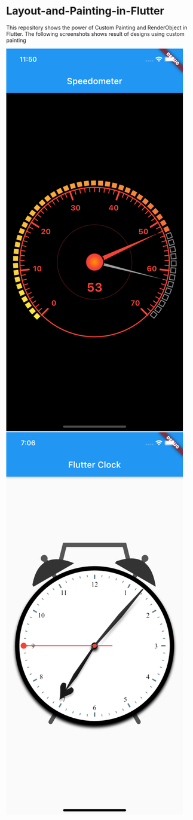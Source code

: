 # Layout-and-Painting-in-Flutter

This repository shows the power of Custom Painting and RenderObject in Flutter. The following screenshots shows result of designs using custom painting

![alt text](https://github.com/Aanu1995/Layout-and-Painting-in-Flutter/blob/master/2.0%20Intermediate/speedometer/1.png?raw=true)
![alt text](https://github.com/Aanu1995/Layout-and-Painting-in-Flutter/blob/master/2.0%20Intermediate/custom_clock/1.png?raw=true)
